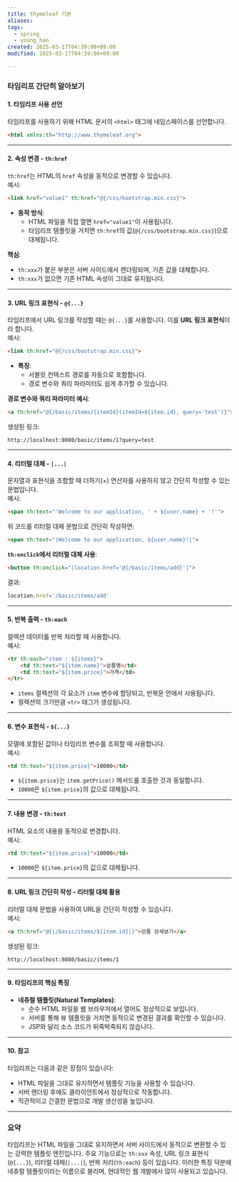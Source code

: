 ```yaml
---
title: thymeleaf 기본
aliases: 
tags:
  - spring
  - young_han
created: 2025-03-17T04:39:00+09:00
modified: 2025-03-17T04:39:00+09:00

---
```

### 타임리프 간단히 알아보기

#### 1. **타임리프 사용 선언**
타임리프를 사용하기 위해 HTML 문서의 `<html>` 태그에 네임스페이스를 선언합니다.
```html
<html xmlns:th="http://www.thymeleaf.org">
```

---

#### 2. **속성 변경 - `th:href`**
`th:href`는 HTML의 `href` 속성을 동적으로 변경할 수 있습니다.  
예시:
```html
<link href="value1" th:href="@{/css/bootstrap.min.css}">
```
- **동작 방식**:  
  - HTML 파일을 직접 열면 `href="value1"`이 사용됩니다.  
  - 타임리프 템플릿을 거치면 `th:href`의 값(`@{/css/bootstrap.min.css}`)으로 대체됩니다.  

**핵심**:  
- `th:xxx`가 붙은 부분은 서버 사이드에서 렌더링되며, 기존 값을 대체합니다.  
- `th:xxx`가 없으면 기존 HTML 속성이 그대로 유지됩니다.

---

#### 3. **URL 링크 표현식 - `@{...}`**
타임리프에서 URL 링크를 작성할 때는 `@{...}`를 사용합니다. 이를 **URL 링크 표현식**이라 합니다.  
예시:
```html
<link th:href="@{/css/bootstrap.min.css}">
```
- **특징**:  
  - 서블릿 컨텍스트 경로를 자동으로 포함합니다.  
  - 경로 변수와 쿼리 파라미터도 쉽게 추가할 수 있습니다.

**경로 변수와 쿼리 파라미터 예시**:
```html
<a th:href="@{/basic/items/{itemId}(itemId=${item.id}, query='test')}">
```
생성된 링크:  
```
http://localhost:8080/basic/items/1?query=test
```

---

#### 4. **리터럴 대체 - `|...|`**
문자열과 표현식을 조합할 때 더하기(+) 연산자를 사용하지 않고 간단히 작성할 수 있는 문법입니다.  
예시:
```html
<span th:text="'Welcome to our application, ' + ${user.name} + '!'">
```
위 코드를 리터럴 대체 문법으로 간단히 작성하면:
```html
<span th:text="|Welcome to our application, ${user.name}!|">
```

**`th:onclick`에서 리터럴 대체 사용**:
```html
<button th:onclick="|location.href='@{/basic/items/add}'|">
```
결과:
```javascript
location.href='/basic/items/add'
```

---

#### 5. **반복 출력 - `th:each`**
컬렉션 데이터를 반복 처리할 때 사용합니다.  
예시:
```html
<tr th:each="item : ${items}">
    <td th:text="${item.name}">상품명</td>
    <td th:text="${item.price}">가격</td>
</tr>
```
- `items` 컬렉션의 각 요소가 `item` 변수에 할당되고, 반복문 안에서 사용됩니다.  
- 컬렉션의 크기만큼 `<tr>` 태그가 생성됩니다.

---

#### 6. **변수 표현식 - `${...}`**
모델에 포함된 값이나 타임리프 변수를 조회할 때 사용합니다.  
예시:
```html
<td th:text="${item.price}">10000</td>
```
- `${item.price}`는 `item.getPrice()` 메서드를 호출한 것과 동일합니다.  
- `10000`은 `${item.price}`의 값으로 대체됩니다.

---

#### 7. **내용 변경 - `th:text`**
HTML 요소의 내용을 동적으로 변경합니다.  
예시:
```html
<td th:text="${item.price}">10000</td>
```
- `10000`은 `${item.price}`의 값으로 대체됩니다.

---

#### 8. **URL 링크 간단히 작성 - 리터럴 대체 활용**
리터럴 대체 문법을 사용하여 URL을 간단히 작성할 수 있습니다.  
예시:
```html
<a th:href="@{|/basic/items/${item.id}|}">상품 상세보기</a>
```
생성된 링크:  
```
http://localhost:8080/basic/items/1
```

---

#### 9. **타임리프의 핵심 특징**
- **네츄럴 템플릿(Natural Templates)**:  
  - 순수 HTML 파일을 웹 브라우저에서 열어도 정상적으로 보입니다.  
  - 서버를 통해 뷰 템플릿을 거치면 동적으로 변경된 결과를 확인할 수 있습니다.  
  - JSP와 달리 소스 코드가 뒤죽박죽되지 않습니다.

---

#### 10. **참고**
타임리프는 다음과 같은 장점이 있습니다:
- HTML 파일을 그대로 유지하면서 템플릿 기능을 사용할 수 있습니다.  
- 서버 렌더링 후에도 클라이언트에서 정상적으로 작동합니다.  
- 직관적이고 간결한 문법으로 개발 생산성을 높입니다.  

---

### 요약
타임리프는 HTML 파일을 그대로 유지하면서 서버 사이드에서 동적으로 변환할 수 있는 강력한 템플릿 엔진입니다. 주요 기능으로는 `th:xxx` 속성, URL 링크 표현식(`@{...}`), 리터럴 대체(`|...|`), 반복 처리(`th:each`) 등이 있습니다. 이러한 특징 덕분에 네츄럴 템플릿이라는 이름으로 불리며, 현대적인 웹 개발에서 많이 사용되고 있습니다.